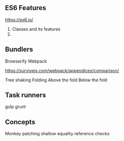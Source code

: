 ## ES6 Features
https://es6.io/
1. Classes and its features
2. 


## Bundlers
Browserify
Webpack

https://survivejs.com/webpack/appendices/comparison/

Tree shaking
Folding
Above the fold 
Below the fold

## Task runners
gulp
grunt


## Concepts
Monkey patching
shallow equality reference checks

